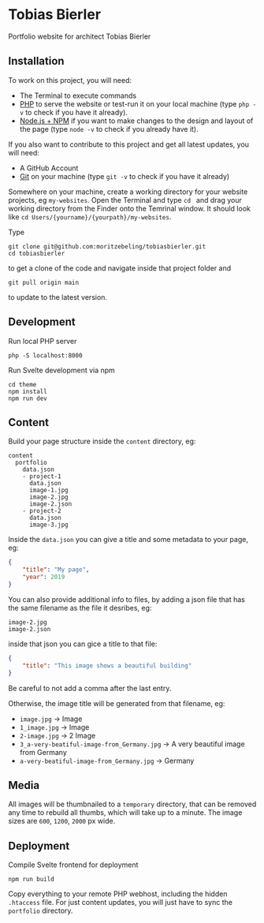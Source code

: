 # Tobias Bierler
Portfolio website for architect Tobias Bierler

## Installation
To work on this project, you will need:
- The Terminal to execute commands
- [PHP](https://php-osx.liip.ch) to serve the website or test-run it on your local machine (type `php -v` to check if you have it already).
- [Node.js + NPM](https://nodejs.org/en/) if you want to make changes to the design and layout of the page (type `node -v` to check if you already have it).

If you also want to contribute to this project and get all latest updates, you will need:
- A GitHub Account
- [Git](https://sourceforge.net/projects/git-osx-installer/) on your machine (type `git -v` to check if you have it already)

Somewhere on your machine, create a working directory for your website projects, eg `my-websites`.
Open the Terminal and type `cd ` and drag your working directory from the Finder onto the Temrinal window. It should look like `cd Users/{yourname}/{yourpath}/my-websites`.

Type
```
git clone git@github.com:moritzebeling/tobiasbierler.git
cd tobiasbierler
```
to get a clone of the code and navigate inside that project folder and
```
git pull origin main
```
to update to the latest version.

## Development
Run local PHP server
```
php -S localhost:8000
```

Run Svelte development via npm
```
cd theme
npm install
npm run dev
```



## Content
Build your page structure inside the `content` directory, eg:
```
content
  portfolio
    data.json
    - project-1
      data.json
      image-1.jpg
      image-2.jpg
      image-2.json
    - project-2
      data.json
      image-3.jpg
```

Inside the `data.json` you can give a title and some metadata to your page, eg:
```json
{
    "title": "My page",
    "year": 2019
}
```

You can also provide additional info to files, by adding a json file that has the same filename as the file it desribes, eg:
```
image-2.jpg
image-2.json
```
inside that json you can gice a title to that file:
```json
{
    "title": "This image shows a beautiful building"
}
```
Be careful to not add a comma after the last entry.

Otherwise, the image title will be generated from that filename, eg:
- `image.jpg` -> Image
- `1_image.jpg` -> Image
- `2-image.jpg` -> 2 Image
- `3_a-very-beatiful-image-from_Germany.jpg` -> A very beautiful image from Germany
- `a-very-beatiful-image-from_Germany.jpg` -> Germany

## Media
All images will be thumbnailed to a `temporary` directory, that can be removed any time to rebuild all thumbs, which will take up to a minute. The image sizes are `600`, `1200`, `2000` px wide.

## Deployment

Compile Svelte frontend for deployment
```
npm run build
```

Copy everything to your remote PHP webhost, including the hidden `.htaccess` file. For just content updates, you will just have to sync the `portfolio` directory.
